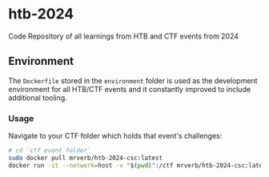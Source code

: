 # htb-2024
Code Repository of all learnings from HTB and CTF events from 2024


## Environment
The `Dockerfile` stored in the `environment` folder is used as the development environment for all HTB/CTF events and it constantly improved to include additional tooling.

### Usage
Navigate to your CTF folder which holds that event's challenges:

```bash
# cd `ctf event folder`
sudo docker pull mrverb/htb-2024-csc:latest
docker run -it --network=host -v "$(pwd)":/ctf mrverb/htb-2024-csc:latest /bin/bash
```
